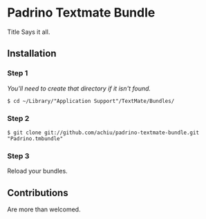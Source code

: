 # Padrino Textmate Bundle

Title Says it all.

## Installation

### Step 1

_You'll need to create that directory if it isn't found._

`$ cd ~/Library/"Application Support"/TextMate/Bundles/`

### Step 2
`$ git clone git://github.com/achiu/padrino-textmate-bundle.git "Padrino.tmbundle"`

### Step 3

Reload your bundles.


## Contributions

Are more than welcomed.